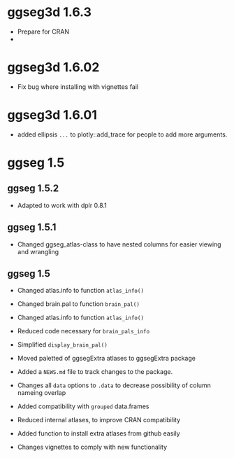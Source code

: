 # ggseg3d 1.6.3
- Prepare for CRAN
- 

# ggseg3d 1.6.02
- Fix bug where installing with vignettes fail

# ggseg3d 1.6.01
- added ellipsis `...` to plotly::add_trace for people to add more arguments.  

# ggseg 1.5

## ggseg 1.5.2
* Adapted to work with dplr 0.8.1

## ggseg 1.5.1

* Changed ggseg_atlas-class to have nested columns for easier viewing and wrangling

## ggseg 1.5

* Changed atlas.info to function `atlas_info()`
* Changed brain.pal to function `brain_pal()`
* Changed atlas.info to function `atlas_info()`
* Reduced code necessary for `brain_pals_info`
* Simplified `display_brain_pal()`
* Moved paletted of ggsegExtra atlases to ggsegExtra package

* Added a `NEWS.md` file to track changes to the package.
* Changes all `data` options to `.data` to decrease possibility of column nameing overlap
* Added compatibility with `grouped` data.frames
* Reduced internal atlases, to improve CRAN compatibility
* Added function to install extra atlases from github easily
* Changes vignettes to comply with new functionality
